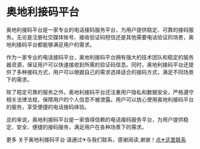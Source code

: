 # 奥地利接码平台

奥地利接码平台是一家专业的电话接码服务平台，为用户提供稳定、可靠的接码服务。无论是注册社交媒体账号、接收验证码短信还是其他需要电话验证的场景，奥地利接码平台都能够满足用户的需求。

作为一家专业的电话接码平台，奥地利接码平台拥有强大的技术团队和稳定的服务器资源，保证用户可以快速接收到所需的验证码信息。同时，奥地利接码平台还提供了多种接码方式，用户可以根据自己的需求选择适合的接码方式，满足不同场景下的需求。

除了稳定可靠的服务之外，奥地利接码平台还注重用户隐私和数据安全，严格遵守相关法律法规，保障用户的个人信息不被泄露。用户可以放心使用奥地利接码平台的服务，享受便捷的电话接码体验。

总的来说，奥地利接码平台是一家值得信赖的电话接码服务平台，为用户提供稳定、安全、便捷的接码服务，满足用户在各种场景下的需求。

更多 关于奥地利接码平台 请通过✈与我们联系，感谢阅读,谢谢！[点✈这里联系](https://ss.k02.cc)